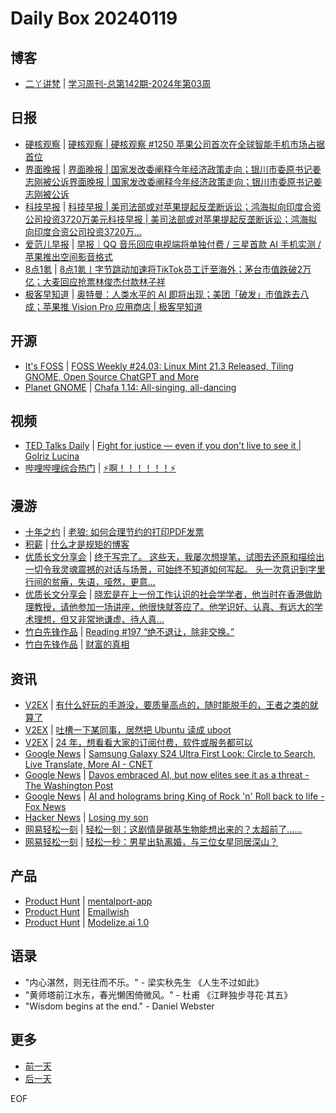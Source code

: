 # Daily Box 20240119

## 博客
- [二丫讲梵](https://wiki.eryajf.net/) | [学习周刊-总第142期-2024年第03周](https://wiki.eryajf.net/pages/b0f439/)

## 日报
- [硬核观察](https://linux.cn/news/express/) | [硬核观察 | 硬核观察 #1250 苹果公司首次在全球智能手机市场占据首位](https://linux.cn/article-16567-1.html?utm_source=rss&utm_medium=rss)
- [界面晚报](https://www.jiemian.com/lists/426.html) | [界面晚报 | 国家发改委阐释今年经济政策走向；银川市委原书记姜志刚被公诉界面晚报 | 国家发改委阐释今年经济政策走向；银川市委原书记姜志刚被公诉](https://www.jiemian.com/article/10695384.html)
- [科技早报](https://www.jiemian.com/lists/459.html) | [科技早报 | 美司法部或对苹果提起反垄断诉讼；鸿海拟向印度合资公司投资3720万美元科技早报 | 美司法部或对苹果提起反垄断诉讼；鸿海拟向印度合资公司投资3720万...](https://www.jiemian.com/article/10690759.html)
- [爱范儿早报](https://www.ifanr.com/category/ifanrnews) | [早报｜QQ 音乐回应电视端将单独付费 / 三星首款 AI 手机实测 / 苹果推出空间影音格式](https://www.ifanr.com/1573666)
- [8点1氪](https://36kr.com/user/5652071) | [8点1氪丨字节跳动加速将TikTok员工迁至海外；茅台市值跌破2万亿；大麦回应抢票林俊杰付款林子祥](https://36kr.com/p/2609399961531655)
- [极客早知道](https://www.geekpark.net/column/74) | [奥特曼：人类水平的 AI 即将出现；美团「破发」市值跌去八成；苹果推 Vision Pro 应用商店 | 极客早知道](https://www.geekpark.net/news/330505)

## 开源
- [It's FOSS](https://itsfoss.com/) | [FOSS Weekly #24.03: Linux Mint 21.3 Released, Tiling GNOME, Open Source ChatGPT and More](https://itsfoss.com/newsletter/foss-weekly-24-03/)
- [Planet GNOME](https://planet.gnome.org/) | [Chafa 1.14: All-singing, all-dancing](https://hpjansson.org/blag/2024/01/18/chafa-1-14-all-singing-all-dancing/)

## 视频
- [TED Talks Daily](https://www.ted.com/talks) | [Fight for justice — even if you don't live to see it | Golriz Lucina](https://www.ted.com/talks/golriz_lucina_fight_for_justice_even_if_you_don_t_live_to_see_it?rss)
- [哔哩哔哩综合热门](https://www.bilibili.com/v/popular/all/) | [⚡啊！！！！！！⚡](https://b23.tv/BV14K411e77H)

## 漫游
- [十年之约](https://www.foreverblog.cn/feeds.html) | [老狼: 如何合理节约的打印PDF发票](https://itlu.net/articles/2778.html)
- [积薪](https://firewood.news/) | [什么才是规矩的博客](https://darmau.design/article/what-is-a-neat-blog)
- [优质长文分享会](https://m.okjike.com/topics/56d2fabe7cb3331100467e2b) | [终于写完了。 这些天，我屡次想提笔，试图去还原和描绘出一切令我灵魂震撼的对话与场景，可始终不知道如何写起。 头一次意识到字里行间的贫瘠，失语，哑然，更意...](https://mp.weixin.qq.com/s/jRHwh3cdBNx5AcQ_Sz0r9Q)
- [优质长文分享会](https://m.okjike.com/topics/56d2fabe7cb3331100467e2b) | [晓宏是在上一份工作认识的社会学学者，他当时在香港做助理教授，请他参加一场讲座，他很快就答应了。他学识好、认真、有远大的学术理想，但又非常地谦虚、待人真...](https://mp.weixin.qq.com/s/kxiwQAlTpZ2JRaoYO3F6sQ)
- [竹白先锋作品](https://www.zhubai.wiki/) | [Reading #197 “绝不退让，除非交换。”](https://open.zhubai.wiki/a/l/t/z/pl/workreview/2359716057524977664)
- [竹白先锋作品](https://www.zhubai.wiki/) | [财富的真相](https://open.zhubai.wiki/a/l/t/z/pl/kuang/2359691792494870528)

## 资讯
- [V2EX](https://www.v2ex.com/) | [有什么好玩的手游没，要质量高点的，随时能脱手的，王者之类的就算了](https://www.v2ex.com/t/1009669)
- [V2EX](https://www.v2ex.com/) | [吐槽一下某同事，居然把 Ubuntu 读成 uboot](https://www.v2ex.com/t/1009629)
- [V2EX](https://www.v2ex.com/) | [24 年，想看看大家的订阅付费，软件或服务都可以](https://www.v2ex.com/t/1009615)
- [Google News](https://news.google.com/topics/CAAqJggKIiBDQkFTRWdvSUwyMHZNRGRqTVhZU0FtVnVHZ0pWVXlnQVAB/sections/CAQiQ0NCQVNMQW9JTDIwdk1EZGpNWFlTQW1WdUdnSlZVeUlOQ0FRYUNRb0hMMjB2TUcxcmVpb0pFZ2N2YlM4d2JXdDZLQUEqKggAKiYICiIgQ0JBU0Vnb0lMMjB2TURkak1YWVNBbVZ1R2dKVlV5Z0FQAVAB) | [Samsung Galaxy S24 Ultra First Look: Circle to Search, Live Translate, More AI - CNET](https://news.google.com/rss/articles/CBMibWh0dHBzOi8vd3d3LmNuZXQuY29tL3RlY2gvbW9iaWxlL3NhbXN1bmctZ2FsYXh5LXMyNC11bHRyYS1maXJzdC1sb29rLWNpcmNsZS10by1zZWFyY2gtbGl2ZS10cmFuc2xhdGUtbW9yZS1haS_SAQA?oc=5)
- [Google News](https://news.google.com/topics/CAAqJggKIiBDQkFTRWdvSUwyMHZNRGRqTVhZU0FtVnVHZ0pWVXlnQVAB/sections/CAQiQ0NCQVNMQW9JTDIwdk1EZGpNWFlTQW1WdUdnSlZVeUlOQ0FRYUNRb0hMMjB2TUcxcmVpb0pFZ2N2YlM4d2JXdDZLQUEqKggAKiYICiIgQ0JBU0Vnb0lMMjB2TURkak1YWVNBbVZ1R2dKVlV5Z0FQAVAB) | [Davos embraced AI, but now elites see it as a threat - The Washington Post](https://news.google.com/rss/articles/CBMiU2h0dHBzOi8vd3d3Lndhc2hpbmd0b25wb3N0LmNvbS90ZWNobm9sb2d5LzIwMjQvMDEvMTgvZGF2b3MtYWktd29ybGQtZWNvbm9taWMtZm9ydW0v0gEA?oc=5)
- [Google News](https://news.google.com/topics/CAAqJggKIiBDQkFTRWdvSUwyMHZNRGRqTVhZU0FtVnVHZ0pWVXlnQVAB/sections/CAQiQ0NCQVNMQW9JTDIwdk1EZGpNWFlTQW1WdUdnSlZVeUlOQ0FRYUNRb0hMMjB2TUcxcmVpb0pFZ2N2YlM4d2JXdDZLQUEqKggAKiYICiIgQ0JBU0Vnb0lMMjB2TURkak1YWVNBbVZ1R2dKVlV5Z0FQAVAB) | [AI and holograms bring King of Rock 'n' Roll back to life - Fox News](https://news.google.com/rss/articles/CBMiWGh0dHBzOi8vd3d3LmZveG5ld3MuY29tL3RlY2gvYWktYW5kLWhvbG9ncmFtcy1icmluZy10aGUta2luZy1vZi1yb2NrLW4tcm9sbC1iYWNrLXRvLWxpZmXSAQA?oc=5)
- [Hacker News](https://news.ycombinator.com/front) | [Losing my son](https://news.ycombinator.com/item?id=39036842)
- [网易轻松一刻](https://m.163.com/touch/exclusive/sub/qsyk) | [轻松一刻：这剧情是碳基生物能想出来的？太超前了……](https://m.163.com/news/article/IOOVJSHO000181BR.html)
- [网易轻松一刻](https://m.163.com/touch/exclusive/sub/qsyk) | [轻松一秒：男星出轨离婚，与三位女星同居深山？](https://m.163.com/news/article/IOOLLNLS000181BT.html)

## 产品
- [Product Hunt](https://www.producthunt.com) | [mentalport-app](https://www.producthunt.com/posts/mentalport-app)
- [Product Hunt](https://www.producthunt.com) | [Emailwish](https://www.producthunt.com/posts/emailwish-2)
- [Product Hunt](https://www.producthunt.com) | [Modelize.ai 1.0](https://www.producthunt.com/posts/modelize-ai-1-0)

## 语录
- "内心湛然，则无往而不乐。" - 梁实秋先生 《人生不过如此》
- "黄师塔前江水东，春光懒困倚微风。" - 杜甫 《江畔独步寻花·其五》
- "Wisdom begins at the end." - Daniel Webster

## 更多
- [前一天](daily-box-20240118.md)
- [后一天](daily-box-20240120.md)

EOF